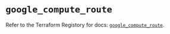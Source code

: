 # `google_compute_route`

Refer to the Terraform Registory for docs: [`google_compute_route`](https://registry.terraform.io/providers/hashicorp/google-beta/4.65.0/docs/resources/google_compute_route).
